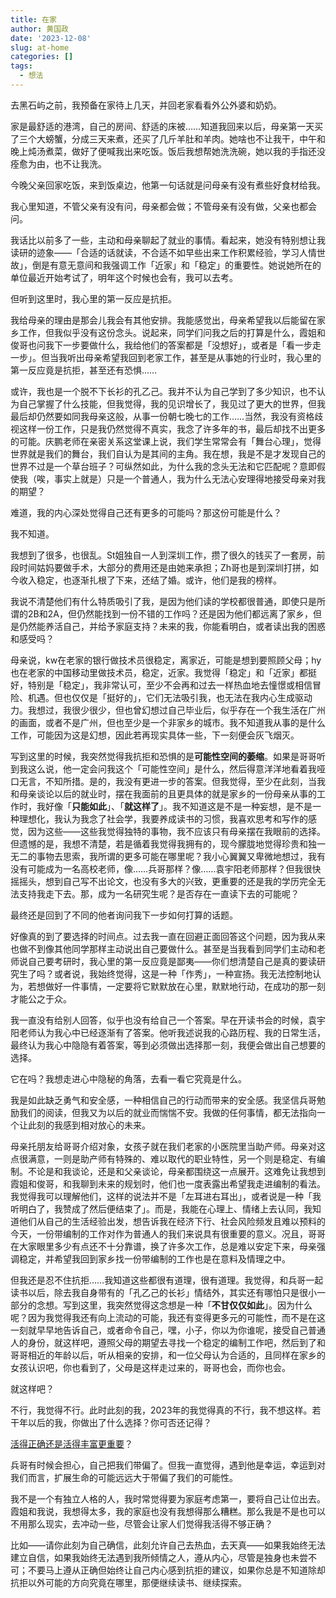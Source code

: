 ```yaml
---
title: 在家
author: 黄国政
date: '2023-12-08'
slug: at-home
categories: []
tags:
  - 想法
---
```


<!--more-->

去黑石屿之前，我预备在家待上几天，并回老家看看外公外婆和奶奶。

家是最舒适的港湾，自己的房间、舒适的床被……知道我回来以后，母亲第一天买了三个大螃蟹，分成三天来煮，还买了几斤羊肚和羊肉。她啥也不让我干，中午和晚上炖汤煮菜，做好了便喊我出来吃饭。饭后我想帮她洗洗碗，她以我的手指还没痊愈为由，也不让我洗。

今晚父亲回家吃饭，来到饭桌边，他第一句话就是问母亲有没有煮些好食材给我。

我心里知道，不管父亲有没有问，母亲都会做；不管母亲有没有做，父亲也都会问。

我话比以前多了一些，主动和母亲聊起了就业的事情。看起来，她没有特别想让我读研的迹象——「合适的话就读，不合适不如早些出来工作积累经验，学习人情世故」，倒是有意无意间和我强调工作「近家」和「稳定」的重要性。她说她所在的单位最近开始考试了，明年这个时候也会有，我可以去考。

但听到这里时，我心里的第一反应是抗拒。

我给母亲的理由是那会儿我会有其他安排。我能感觉出，母亲希望我以后能留在家乡工作，但我似乎没有这份念头。说起来，同学们问我之后的打算是什么，霞姐和俊哥也问我下一步要做什么，我给他们的答案都是「没想好」，或者是「看一步走一步」。但当我听出母亲希望我回到老家工作，甚至是从事她的行业时，我心里的第一反应竟是抗拒，甚至还有恐惧……

或许，我也是一个脱不下长衫的孔乙己。我并不认为自己学到了多少知识，也不认为自己掌握了什么技能，但我觉得，我的见识增长了，我见过了更大的世界，但我最后却仍然要如同我母亲这般，从事一份朝七晚七的工作……当然，我没有资格歧视这样一份工作，只是我仍然觉得不真实，我念了许多年的书，最后却找不出更多的可能。庆鹏老师在亲密关系这堂课上说，我们学生常常会有「舞台心理」，觉得世界就是我们的舞台，我们自认为是其间的主角。我在想，我是不是才发现自己的世界不过是一个草台班子？可纵然如此，为什么我的念头无法和它匹配呢？意即假使我（唉，事实上就是）只是一个普通人，我为什么无法心安理得地接受母亲对我的期望？

难道，我的内心深处觉得自己还有更多的可能吗？那这份可能是什么？

我不知道。

我想到了很多，也很乱。St姐独自一人到深圳工作，攒了很久的钱买了一套房，前段时间姑妈要做手术，大部分的费用还是由她来承担；Zh哥也是到深圳打拼，如今收入稳定，也逐渐扎根了下来，还结了婚。或许，他们是我的榜样。

我说不清楚他们有什么特质吸引了我，是因为他们读的学校都很普通，即使只是所谓的2B和2A，但仍然能找到一份不错的工作吗？还是因为他们都远离了家乡，但是仍然能养活自己，并给予家庭支持？未来的我，你能看明白，或者读出我的困惑和感受吗？

母亲说，kw在老家的银行做技术员很稳定，离家近，可能是想到要照顾父母；hy也在老家的中国移动里做技术员，稳定，近家。我觉得「稳定」和「近家」都挺好，特别是「稳定」，我非常认可，至少不会再和过去一样热血地去憧憬或相信冒险、机遇。但也仅仅是「挺好的」，它们无法吸引我，也无法在我内心生成驱动力。我想过，我很少很少，但也曾幻想过自己毕业后，似乎存在一个我生活在广州的画面，或者不是广州，但也至少是一个非家乡的城市。我不知道我从事的是什么工作，可能因为这是幻想，因此若再现实具体一些，下一刻便会灰飞烟灭。

写到这里的时候，我突然觉得我抗拒和恐惧的是**可能性空间的萎缩**。如果是哥哥听到我这么说，他一定会问我这个「可能性空间」是什么，然后得意洋洋地看着我哑口无言，不知所措。是的，我没有更进一步的答案。但我觉得，至少在此刻，当我和母亲谈论以后的就业时，摆在我面前的且更具体的就是家乡的一份母亲从事的工作时，我好像「**只能如此**」、「**就这样了**」。我不知道这是不是一种妄想，是不是一种理想化，我认为我念了社会学，我要养成读书的习惯，我喜欢思考和写作的感觉，因为这些——这些我觉得独特的事物，我不应该只有母亲摆在我眼前的选择。但遗憾的是，我想不清楚，若是循着我觉得我拥有的，现今朦胧地觉得珍贵和独一无二的事物去思索，我所谓的更多可能在哪里呢？我小心翼翼又卑微地想过，我有没有可能成为一名高校老师，像……兵哥那样？像……袁宇阳老师那样？但我很快摇摇头，想到自己写不出论文，也没有多大的兴致，更重要的还是我的学历完全无法支持我走下去。那，成为一名研究生呢？是否存在一直读下去的可能呢？

最终还是回到了不同的他者询问我下一步如何打算的话题。

好像真的到了要选择的时间点。过去我一直在回避正面回答这个问题，因为我从来也做不到像其他同学那样主动说出自己要做什么。甚至是当我看到同学们主动和老师说自己要考研时，我心里的第一反应竟是鄙夷——你们想清楚自己是真的要读研究生了吗？或者说，我始终觉得，这是一种「作秀」，一种宣扬。我无法控制地认为，若想做好一件事情，一定要将它默默放在心里，默默地行动，在成功的那一刻才能公之于众。

我一直没有给别人回答，似乎也没有给自己一个答案。早在开读书会的时候，袁宇阳老师认为我心中已经逐渐有了答案。他听我述说我的心路历程、我的日常生活，最终认为我心中隐隐有着答案，等到必须做出选择那一刻，我便会做出自己想要的选择。

它在吗？我想走进心中隐秘的角落，去看一看它究竟是什么。

我是如此缺乏勇气和安全感，一种相信自己的行动而带来的安全感。我坚信兵哥勉励我们的阅读，但我又为以后的就业而惴惴不安。我做的任何事情，都无法指向一个让此刻的我感到相对放心的未来。

母亲托朋友给哥哥介绍对象，女孩子就在我们老家的小医院里当助产师。母亲对这点很满意，一则是助产师有特殊的、难以取代的职业特性，另一个则是稳定、有编制。不论是和我谈论，还是和父亲谈论，母亲都围绕这一点展开。这难免让我想到霞姐和俊哥，和我聊到未来的规划时，他们也一度表露出希望我走进编制的看法。我觉得我可以理解他们，这样的说法并不是「左耳进右耳出」，或者说是一种「我听明白了，我赞成了然后便结束了」。而是，我能在心理上、情绪上去认同，我知道他们从自己的生活经验出发，想告诉我在经济下行、社会风险频发且难以预料的今天，一份带编制的工作对作为普通人的我们来说具有很重要的意义。况且，哥哥在大家眼里多少有点还不十分靠谱，换了许多次工作，总是难以安定下来，母亲强调稳定，并希望我回到家乡找一份带编制的工作也是在意料及情理之中。

但我还是忍不住抗拒……我知道这些都很有道理，很有道理。我觉得，和兵哥一起读书以后，除去我自身带有的「孔乙己的长衫」情结外，其实还有哪怕只是很小一部分的念想。写到这里，我突然觉得这念想是一种「**不甘仅仅如此**」。因为什么呢？因为我觉得我还有向上流动的可能，我还有变得更多元的可能性，而不是在这一刻就早早地告诉自己，或者命令自己，嘿，小子，你以为你谁呢，接受自己普通人的身份，就这样吧，遵照父母的期望去寻找一个稳定的编制工作吧，然后到了和哥哥相近的年龄以后，听从相亲的安排，和一位父母认为合适的，且同样在家乡的女孩认识吧，你也看到了，父母是这样走过来的，哥哥也会，而你也会。

就这样吧？

不行，我觉得不行。此时此刻的我，2023年的我觉得真的不行，我不想这样。若干年以后的我，你做出了什么选择？你可否还记得？

[活得正确还是活得丰富更重要](https://mp.weixin.qq.com/s/SEv6rMknhprt-7962PrNHQ)？

兵哥有时候会担心，自己把我们带偏了。但我一直觉得，遇到他是幸运，幸运到对我们而言，扩展生命的可能远远大于带偏了我们的可能性。

我不是一个有独立人格的人，我时常觉得要为家庭考虑第一，要将自己让位出去。霞姐和我说，我想得太多，我的家庭也没有我想得那么糟糕。那么我是不是也可以不用那么现实，去冲动一些，尽管会让家人们觉得我活得不够正确？

比如——请你此刻为自己确信，此刻允许自己去热血，去天真——如果我始终无法建立自信，如果我始终无法遇到我所倾情之人，遵从内心，尽管是独身也未尝不可；不要马上遵从正确但始终让自己内心感到抗拒的建议，如果你总是不知道除却抗拒以外可能的方向究竟在哪里，那便继续读书、继续探索。